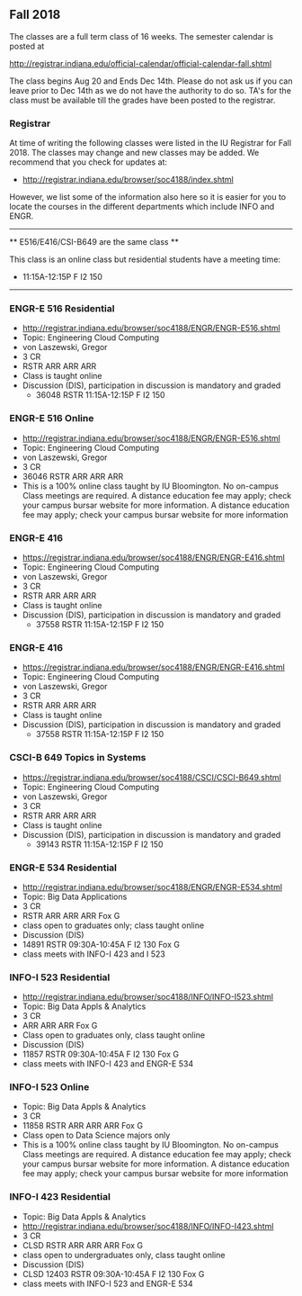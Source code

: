 Fall 2018
---------

The classes are a full term class of 16 weeks. The semester calendar is posted at

<http://registrar.indiana.edu/official-calendar/official-calendar-fall.shtml>

The class begins Aug 20 and Ends Dec 14th. Please do not ask us if you
can leave prior to Dec 14th as we do not have the authority to do
so. TA's for the class must be available till the grades have been
posted to the registrar.

### Registrar

At time of writing the following classes were listed in the IU
Registrar for Fall 2018. The classes may change and new classes may be
added. We recommend that you check for updates at:

* <http://registrar.indiana.edu/browser/soc4188/index.shtml>

However, we list some of the information also here so it is easier for
you to locate the courses in the different departments which include
INFO and ENGR.

---

** E516/E416/CSI-B649 are the same class **

This class is an online class but residential students have a meeting time:

* 11:15A-12:15P F I2 150

---

### ENGR-E 516 Residential

- <http://registrar.indiana.edu/browser/soc4188/ENGR/ENGR-E516.shtml>
- Topic: Engineering Cloud Computing
- von Laszewski, Gregor
- 3 CR
- RSTR ARR ARR ARR
- Class is taught online
- Discussion (DIS), participation in discussion is mandatory and
  graded
  - 36048 RSTR 11:15A-12:15P F I2 150


### ENGR-E 516 Online

- <http://registrar.indiana.edu/browser/soc4188/ENGR/ENGR-E516.shtml>
-   Topic: Engineering Cloud Computing
-   von Laszewski, Gregor
-   3 CR
-   36046 RSTR ARR ARR ARR
-   This is a 100% online class taught by IU Bloomington. No on-campus
    Class meetings are required. A distance education fee may apply;
    check your campus bursar website for more information. A distance
    education fee may apply; check your campus bursar website for more
    information
    
### ENGR-E 416  

- <https://registrar.indiana.edu/browser/soc4188/ENGR/ENGR-E416.shtml>
- Topic: Engineering Cloud Computing
- von Laszewski, Gregor
- 3 CR
- RSTR ARR ARR ARR
- Class is taught online
- Discussion (DIS), participation in discussion is mandatory and
  graded
  - 37558 RSTR 11:15A-12:15P F I2 150 

### ENGR-E 416  

- <https://registrar.indiana.edu/browser/soc4188/ENGR/ENGR-E416.shtml>
- Topic: Engineering Cloud Computing
- von Laszewski, Gregor
- 3 CR
- RSTR ARR ARR ARR
- Class is taught online
- Discussion (DIS), participation in discussion is mandatory and
  graded
  - 37558 RSTR 11:15A-12:15P F I2 150 
  
### CSCI-B 649 Topics in Systems 

- <https://registrar.indiana.edu/browser/soc4188/CSCI/CSCI-B649.shtml>
- Topic: Engineering Cloud Computing
- von Laszewski, Gregor
- 3 CR
- RSTR ARR ARR ARR
- Class is taught online
- Discussion (DIS), participation in discussion is mandatory and
  graded
  - 39143 RSTR 11:15A-12:15P F I2 150 
    

### ENGR-E 534 Residential

-   <http://registrar.indiana.edu/browser/soc4188/ENGR/ENGR-E534.shtml>
-   Topic: Big Data Applications
-   3 CR
-   RSTR ARR ARR ARR Fox G
-   class open to graduates only; class taught online
-   Discussion (DIS)
-   14891 RSTR 09:30A-10:45A F I2 130 Fox G
-   class meets with INFO-I 423 and I 523

### INFO-I 523 Residential

-   <http://registrar.indiana.edu/browser/soc4188/INFO/INFO-I523.shtml>
-   Topic: Big Data Appls & Analytics
-   3 CR
-   ARR ARR ARR Fox G
-   Class open to graduates only, class taught online
-   Discussion (DIS)
-   11857 RSTR 09:30A-10:45A F I2 130 Fox G
-   class meets with INFO-I 423 and ENGR-E 534

### INFO-I 523 Online

-   Topic: Big Data Appls & Analytics
-   3 CR
-   11858 RSTR ARR ARR ARR Fox G
-   Class open to Data Science majors only
-   This is a 100% online class taught by IU Bloomington. No on-campus
    Class meetings are required. A distance education fee may apply;
    check your campus bursar website for more information. A distance
    education fee may apply; check your campus bursar website for more
    information

### INFO-I 423 Residential

-   Topic: Big Data Appls & Analytics
-   <http://registrar.indiana.edu/browser/soc4188/INFO/INFO-I423.shtml>
-   3 CR
-   CLSD RSTR ARR ARR ARR Fox G
-   class open to undergraduates only, class taught online
-   Discussion (DIS)
-   CLSD 12403 RSTR 09:30A-10:45A F I2 130 Fox G
-   class meets with INFO-I 523 and ENGR-E 534


